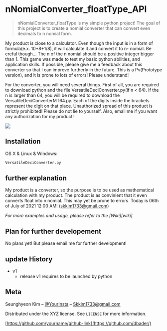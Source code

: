 # nNomialConverter_floatType_API
> nNomialConverter_floatType is my simple python project! The goal of this project is to create a nomial converter that can convert even decimals to n nomial form.


My product is close to a calculator. Even though the input is in a form of formula(e.x. 10*8+1/8), it will calculate it and convert it to n- nomial. Be creful though... The n of the n nomial should be a positive integer bigger than 1. This game was made to test my basic python abilities, and application skills. If possible, please give me a feedback about this converter so that I can improve furtherly in the future. This is a Pv(Prototype version), and it is prone to lots of errors! Please understand!

For the converter, you will need several things. First of all, you are required to download python and the file VersatileDeciConverter.py(if n < 64). If the n is larger than 64, you will be required to download the VersatileDeciConverterMT64.py. Each of the digits inside the brackets represent the digit on that place. Unauthorized spread of this product is strictly prohibited! Please do not lie to yourself. Also, email me if you want any authorization for my product!

![](header.png)

## Installation

OS X & Linux & Windows:

```sh
VersatileDeciConverter.py
```

## further explanation

My product is a converter, so the purpose is to be used as mathematical calculation with my product. The product is as convinient that it even converts float into n nomial. This may yet be prone to errors. Today is 06th of July of 2021 12:00 AM!
(skkim1733@gmail.com)

_For more examples and usage, please refer to the [Wiki][wiki]._

## Plan for further developement

No plans yet! But please email me for further development!


## update History

* v1
    * release v1 requires to be launched by python

## Meta

Seunghyeon Kim – [@YourInsta](red_seunghk_1206) – Skkim1733@gmail.com

Distributed under the XYZ license. See ``LICENSE`` for more information.

[https://github.com/yourname/github-link](https://github.com/dbader/)

